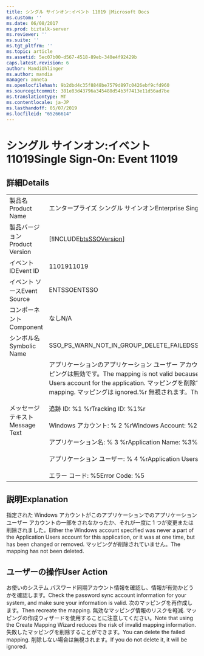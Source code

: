 ```yaml
---
title: シングル サインオン:イベント 11019 |Microsoft Docs
ms.custom: ''
ms.date: 06/08/2017
ms.prod: biztalk-server
ms.reviewer: ''
ms.suite: ''
ms.tgt_pltfrm: ''
ms.topic: article
ms.assetid: 5ec07b00-d567-4518-89eb-340e4f92429b
caps.latest.revision: 6
author: MandiOhlinger
ms.author: mandia
manager: anneta
ms.openlocfilehash: 9b2dbd4c35f8848be7579d897c0426ebf9cfd960
ms.sourcegitcommit: 381e83d43796a345488d54b3f7413e11d56ad7be
ms.translationtype: MT
ms.contentlocale: ja-JP
ms.lasthandoff: 05/07/2019
ms.locfileid: "65266614"
---
```

# <a name="single-sign-on-event-11019"></a><span data-ttu-id="58969-102">シングル サインオン:イベント 11019</span><span class="sxs-lookup"><span data-stu-id="58969-102">Single Sign-On: Event 11019</span></span>
## <a name="details"></a><span data-ttu-id="58969-103">詳細</span><span class="sxs-lookup"><span data-stu-id="58969-103">Details</span></span>  
  
|                 |                                                                                                                                                                                                                                                                                                                                                  |
|-----------------|--------------------------------------------------------------------------------------------------------------------------------------------------------------------------------------------------------------------------------------------------------------------------------------------------------------------------------------------------|
|  <span data-ttu-id="58969-104">製品名</span><span class="sxs-lookup"><span data-stu-id="58969-104">Product Name</span></span>   |                                                                                                                                                            <span data-ttu-id="58969-105">エンタープライズ シングル サインオン</span><span class="sxs-lookup"><span data-stu-id="58969-105">Enterprise Single Sign-On</span></span>                                                                                                                                                             |
| <span data-ttu-id="58969-106">製品バージョン</span><span class="sxs-lookup"><span data-stu-id="58969-106">Product Version</span></span> |                                                                                                                                            [!INCLUDE[btsSSOVersion](../includes/btsssoversion-md.md)]                                                                                                                                            |
|    <span data-ttu-id="58969-107">イベント ID</span><span class="sxs-lookup"><span data-stu-id="58969-107">Event ID</span></span>     |                                                                                                                                                                      <span data-ttu-id="58969-108">11019</span><span class="sxs-lookup"><span data-stu-id="58969-108">11019</span></span>                                                                                                                                                                       |
|  <span data-ttu-id="58969-109">イベント ソース</span><span class="sxs-lookup"><span data-stu-id="58969-109">Event Source</span></span>   |                                                                                                                                                                      <span data-ttu-id="58969-110">ENTSSO</span><span class="sxs-lookup"><span data-stu-id="58969-110">ENTSSO</span></span>                                                                                                                                                                      |
|    <span data-ttu-id="58969-111">コンポーネント</span><span class="sxs-lookup"><span data-stu-id="58969-111">Component</span></span>    |                                                                                                                                                                       <span data-ttu-id="58969-112">なし</span><span class="sxs-lookup"><span data-stu-id="58969-112">N/A</span></span>                                                                                                                                                                        |
|  <span data-ttu-id="58969-113">シンボル名</span><span class="sxs-lookup"><span data-stu-id="58969-113">Symbolic Name</span></span>  |                                                                                                                                                      <span data-ttu-id="58969-114">SSO_PS_WARN_NOT_IN_GROUP_DELETE_FAILED</span><span class="sxs-lookup"><span data-stu-id="58969-114">SSO_PS_WARN_NOT_IN_GROUP_DELETE_FAILED</span></span>                                                                                                                                                      |
|  <span data-ttu-id="58969-115">メッセージ テキスト</span><span class="sxs-lookup"><span data-stu-id="58969-115">Message Text</span></span>   | <span data-ttu-id="58969-116">アプリケーションのアプリケーション ユーザー アカウントに Windows アカウントがないために、マッピングは無効です。</span><span class="sxs-lookup"><span data-stu-id="58969-116">The mapping is not valid because the Windows account is not in the Application Users account for the application.</span></span> <span data-ttu-id="58969-117">マッピングを削除できませんでした。</span><span class="sxs-lookup"><span data-stu-id="58969-117">Failed to delete the mapping.</span></span> <span data-ttu-id="58969-118">マッピングは ignored.%r 無視されます。</span><span class="sxs-lookup"><span data-stu-id="58969-118">The mapping will be ignored.%r</span></span><br /><br /> <span data-ttu-id="58969-119">追跡 ID: %1 %r</span><span class="sxs-lookup"><span data-stu-id="58969-119">Tracking ID: %1%r</span></span><br /><br /> <span data-ttu-id="58969-120">Windows アカウント: % 2 %r</span><span class="sxs-lookup"><span data-stu-id="58969-120">Windows Account: %2%r</span></span><br /><br /> <span data-ttu-id="58969-121">アプリケーション名: % 3 %r</span><span class="sxs-lookup"><span data-stu-id="58969-121">Application Name: %3%r</span></span><br /><br /> <span data-ttu-id="58969-122">アプリケーション ユーザー: % 4 %r</span><span class="sxs-lookup"><span data-stu-id="58969-122">Application Users: %4%r</span></span><br /><br /> <span data-ttu-id="58969-123">エラー コード: %5</span><span class="sxs-lookup"><span data-stu-id="58969-123">Error Code: %5</span></span> |
  
## <a name="explanation"></a><span data-ttu-id="58969-124">説明</span><span class="sxs-lookup"><span data-stu-id="58969-124">Explanation</span></span>  
 <span data-ttu-id="58969-125">指定された Windows アカウントがこのアプリケーションでのアプリケーション ユーザー アカウントの一部をされなかったか、それが一度に 1 つが変更または削除されました。</span><span class="sxs-lookup"><span data-stu-id="58969-125">Either the Windows account specified was never a part of the Application Users account for this application, or it was at one time, but has been changed or removed.</span></span> <span data-ttu-id="58969-126">マッピングが削除されていません。</span><span class="sxs-lookup"><span data-stu-id="58969-126">The mapping has not been deleted.</span></span>  
  
## <a name="user-action"></a><span data-ttu-id="58969-127">ユーザーの操作</span><span class="sxs-lookup"><span data-stu-id="58969-127">User Action</span></span>  
 <span data-ttu-id="58969-128">お使いのシステム パスワード同期アカウント情報を確認し、情報が有効かどうかを確認します。</span><span class="sxs-lookup"><span data-stu-id="58969-128">Check the password sync account information for your system, and make sure your information is valid.</span></span> <span data-ttu-id="58969-129">次のマッピングを再作成します。</span><span class="sxs-lookup"><span data-stu-id="58969-129">Then recreate the mapping.</span></span> <span data-ttu-id="58969-130">無効なマッピング情報のリスクを軽減. マッピングの作成ウィザードを使用することに注意してください。</span><span class="sxs-lookup"><span data-stu-id="58969-130">Note that using the Create Mapping Wizard reduces the risk of invalid mapping information.</span></span> <span data-ttu-id="58969-131">失敗したマッピングを削除することができます。</span><span class="sxs-lookup"><span data-stu-id="58969-131">You can delete the failed mapping.</span></span> <span data-ttu-id="58969-132">削除しない場合は無視されます。</span><span class="sxs-lookup"><span data-stu-id="58969-132">If you do not delete it, it will be ignored.</span></span>